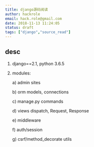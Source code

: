 ```yaml
---
title: django源码阅读
author: hackrole
email: hack.role@gmail.com
date: 2018-11-13 11:24:05
status: draft
tags: ["django","source_read"]
---
```





desc
----

1) django==2.1, python 3.6.5

2) modules:

    a) admin sites

    b) orm models, connections

    c) manage.py commands

    d) views dispatch, Request, Response

    e) middleware

    f) auth/session

    g) csrf/method_decorate utils
